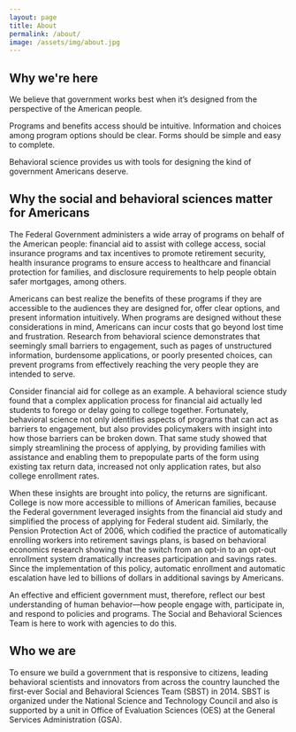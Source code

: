 ```yaml
---
layout: page
title: About
permalink: /about/
image: /assets/img/about.jpg
---
```


## Why we're here

We believe that government works best when it’s designed from the perspective of the American people.

Programs and benefits access should be intuitive. Information and choices among program options should be clear. Forms should be simple and easy to complete.

Behavioral science provides us with tools for designing the kind of government Americans deserve.

## Why the social and behavioral sciences matter for Americans

The Federal Government administers a wide array of programs on behalf of the American people: financial aid to assist with college access, social insurance programs and tax incentives to promote retirement security, health insurance programs to ensure access to healthcare and financial protection for families, and disclosure requirements to help people obtain safer mortgages, among others.

Americans can best realize the benefits of these programs if they are accessible to the audiences they are designed for, offer clear options, and present information intuitively. When programs are designed without these considerations in mind, Americans can incur costs that go beyond lost time and frustration. Research from behavioral science demonstrates that seemingly small barriers to engagement, such as pages of unstructured information, burdensome applications, or poorly presented choices, can prevent programs from effectively reaching the very people they are intended to serve.

Consider financial aid for college as an example. A behavioral science study found that a complex application process for financial aid actually led students to forego or delay going to college together. Fortunately, behavioral science not only identifies aspects of programs that can act as barriers to engagement, but also provides policymakers with insight into how those barriers can be broken down. That same study showed that simply streamlining the process of applying, by providing families with assistance and enabling them to prepopulate parts of the form using existing tax return data, increased not only application rates, but also college enrollment rates.

When these insights are brought into policy, the returns are significant. College is now more accessible to millions of American families, because the Federal government leveraged insights from the financial aid study and simplified the process of applying for Federal student aid.  Similarly, the Pension Protection Act of 2006, which codified the practice of automatically enrolling workers into retirement savings plans, is based on behavioral economics research showing that the switch from an opt-in to an opt-out enrollment system dramatically increases participation and savings rates.  Since the implementation of this policy, automatic enrollment and automatic escalation have led to billions of dollars in additional savings by Americans.

An effective and efficient government must, therefore, reflect our best understanding of human behavior—how people engage with, participate in, and respond to policies and programs. The Social and Behavioral Sciences Team is here to work with agencies to do this.

## Who we are

To ensure we build a government that is responsive to citizens, leading behavioral scientists and innovators from across the country launched the first-ever Social and Behavioral Sciences Team (SBST) in 2014. SBST is organized under the National Science and Technology Council and also is supported by a unit in Office of Evaluation Sciences (OES) at the General Services Administration (GSA).
